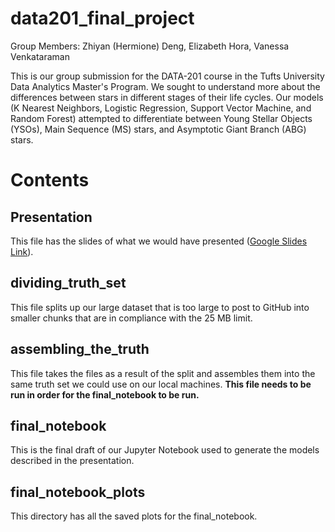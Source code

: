 # data201_final_project
Group Members: Zhiyan (Hermione) Deng, Elizabeth Hora, Vanessa Venkataraman

This is our group submission for the DATA-201 course in the Tufts University Data Analytics Master's Program. We sought to understand more about the differences between stars in different stages of their life cycles. Our models (K Nearest Neighbors, Logistic Regression, Support Vector Machine, and Random Forest) attempted to differentiate between Young Stellar Objects (YSOs), Main Sequence (MS) stars, and Asymptotic Giant Branch (ABG) stars.

# Contents
## Presentation
This file has the slides of what we would have presented ([Google Slides Link](https://docs.google.com/presentation/d/1kbiXffF7JRfjDWZOD-mu5ak9PhO5y0o-B3VkwDmuLHM/edit?usp=sharing)).

## dividing_truth_set
This file splits up our large dataset that is too large to post to GitHub into smaller chunks that are in compliance with the 25 MB limit.

## assembling_the_truth
This file takes the files as a result of the split and assembles them into the same truth set we could use on our local machines. **This file needs to be run in order for the final_notebook to be run.**

## final_notebook
This is the final draft of our Jupyter Notebook used to generate the models described in the presentation.

## final_notebook_plots
This directory has all the saved plots for the final_notebook.
